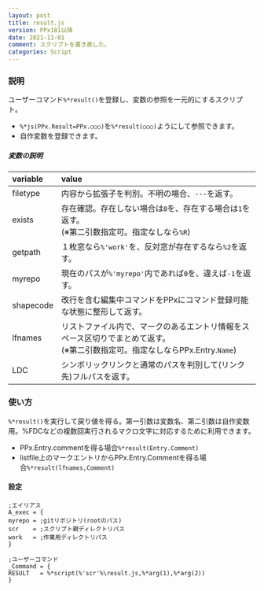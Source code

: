 ```yaml
---
layout: post
title: result.js
version: PPx181以降
date: 2021-11-01
comment: スクリプトを書き直した。
categories: Script
---
```

### 説明
ユーザーコマンド`%*result()`を登録し、変数の参照を一元的にするスクリプト。
- `%*js(PPx.Result=PPx.○○○)`を`%*result(○○○)`ようにして参照できます。
- 自作変数を登録できます。

##### 変数の説明

| variable | value |
|:-|:-|
| filetype  | 内容から拡張子を判別。不明の場合、`---`を返す。 |
| exists    | 存在確認。存在しない場合は`0`を、存在する場合は`1`を返す。<BR>(※第二引数指定可。指定なしなら`%R`) |
| getpath   | １枚窓なら`%'work'`を、反対窓が存在するなら`%2`を返す。 |
| myrepo    | 現在のパスが`%'myrepo'`内であれば`0`を、違えば`-1`を返す。 |
| shapecode | 改行を含む編集中コマンドをPPxにコマンド登録可能な状態に整形して返す。 |
| lfnames | リストファイル内で、マークのあるエントリ情報をスペース区切りでまとめて返す。<BR>(※第二引数指定可。指定なしならPPx.Entry.`Name`) |
| LDC | シンボリックリンクと通常のパスを判別して(リンク先)フルパスを返す。 |

### 使い方
`%*result()`を実行して戻り値を得る。第一引数は変数名、第二引数は自作変数用。%FDCなどの複数回実行されるマクロ文字に対応するために利用できます。
- PPx.Entry.commentを得る場合`%*result(Entry.Comment)`
- listfile上のマークエントリからPPx.Entry.Commentを得る場合`%*result(lfnames,Comment)`


#### 設定
```clean
;エイリアス
A_exec = {
myrepo = ;gitリポジトリ(rootのパス)
scr    = ;スクリプト親ディレクトリパス
work   = ;作業用ディレクトリパス
}

;ユーザーコマンド
_Command = {
RESULT   = %*script(%'scr'%\result.js,%*arg(1),%*arg(2))
}
```
<BR>
<script src="https://gist.github.com/tar80/09b8d7bcf0e0caed3194c310df0805b0.js"></script>
